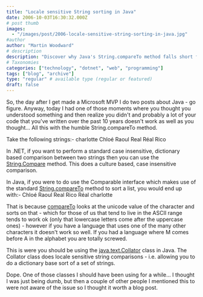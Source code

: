 ```yaml
---
title: "Locale sensitive String sorting in Java"
date: 2006-10-03T16:30:32.000Z
# post thumb
images:
  - "/images/post/2006-locale-sensitive-string-sorting-in-java.jpg"
#author
author: "Martin Woodward"
# description
description: "Discover why Java's String.compareTo method falls short for locale-sensitive sorting and learn to embrace the java.text.Collator class."
# Taxonomies
categories: ["technology", "dotnet", "web", "programming"]
tags: ["blog", "archive"]
type: "regular" # available type (regular or featured)
draft: false
---
```

So, the day after I get made a Microsoft MVP I do two posts about Java - go figure.  Anyway, today I had one of those moments where you thought you understood something and then realize you didn't and probably a lot of your code that you've written over the past 10 years doesn't work as well as you thought...  All this with the humble String.compareTo method. 

Take the following strings:-  charlotte Chloé Raoul Real Réal Rico 

In .NET, if you want to perform a standard case insensitive, dictionary based comparison between two strings then you can use the [String.Compare](http://msdn.microsoft.com/library/default.asp?url=/library/en-us/cpref/html/frlrfsystemstringclasscomparetopic1.asp) method.  This does a culture based, case insensitive comparison. 

In Java, if you were to do use the Comparable interface which makes use of the standard [String.compareTo](http://java.sun.com/j2se/1.4.2/docs/api/java/lang/String.html#compareTo(java.lang.String)) method to sort a list, you would end up with:-  Chloé Raoul Real Rico Réal charlotte 

That is because [compareTo](http://java.sun.com/j2se/1.4.2/docs/api/java/lang/String.html#compareTo(java.lang.String)) looks at the unicode value of the character and sorts on that - which for those of us that tend to live in the ASCII range tends to work ok (only that lowercase letters come after the uppercase ones) - however if you have a language that uses one of the many other characters it doesn't work so well.  If you had a language where M comes before A in the alphabet you are totally screwed. 

This is were you should be using the [java.text.Collator](http://java.sun.com/j2se/1.4.2/docs/api/java/text/Collator.html) class in Java.  The Collator class does locale sensitive string comparisons - i.e. allowing you to do a dictionary base sort of a set of strings. 

Dope.  One of those classes I should have been using for a while...  I thought I was just being dumb, but then a couple of other people I mentioned this to were not aware of the issue so I thought it worth a blog post.